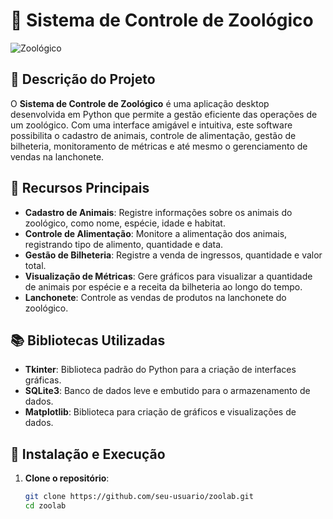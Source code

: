 # 🦁 Sistema de Controle de Zoológico

![Zoológico](https://via.placeholder.com/1200x300.png?text=Zool%C3%B3gico) <!-- Placeholder for a banner image -->

## 📖 Descrição do Projeto
O **Sistema de Controle de Zoológico** é uma aplicação desktop desenvolvida em Python que permite a gestão eficiente das operações de um zoológico. Com uma interface amigável e intuitiva, este software possibilita o cadastro de animais, controle de alimentação, gestão de bilheteria, monitoramento de métricas e até mesmo o gerenciamento de vendas na lanchonete.

## 🚀 Recursos Principais
- **Cadastro de Animais**: Registre informações sobre os animais do zoológico, como nome, espécie, idade e habitat.
- **Controle de Alimentação**: Monitore a alimentação dos animais, registrando tipo de alimento, quantidade e data.
- **Gestão de Bilheteria**: Registre a venda de ingressos, quantidade e valor total.
- **Visualização de Métricas**: Gere gráficos para visualizar a quantidade de animais por espécie e a receita da bilheteria ao longo do tempo.
- **Lanchonete**: Controle as vendas de produtos na lanchonete do zoológico.

## 📚 Bibliotecas Utilizadas
- **Tkinter**: Biblioteca padrão do Python para a criação de interfaces gráficas.
- **SQLite3**: Banco de dados leve e embutido para o armazenamento de dados.
- **Matplotlib**: Biblioteca para criação de gráficos e visualizações de dados.

## 🔧 Instalação e Execução
1. **Clone o repositório**:
   ```bash
   git clone https://github.com/seu-usuario/zoolab.git
   cd zoolab
